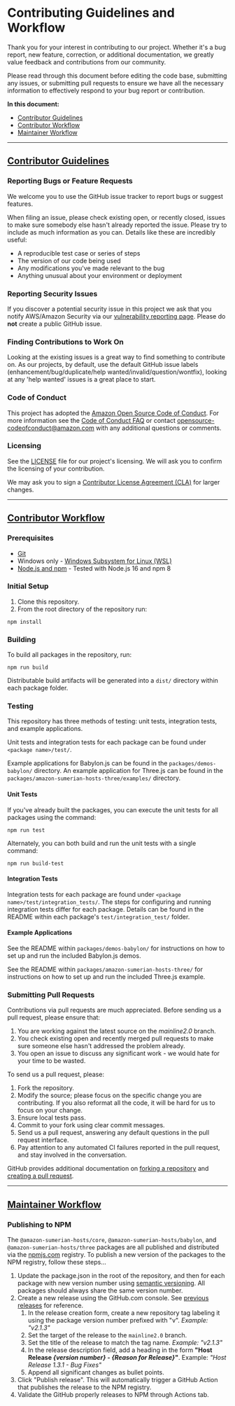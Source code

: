 # Contributing Guidelines and Workflow

Thank you for your interest in contributing to our project. Whether it's a bug report, new feature, correction, or additional documentation, we greatly value feedback and contributions from our community.

Please read through this document before editing the code base, submitting any issues, or submitting pull requests to ensure we have all the necessary information to effectively respond to your bug report or contribution.

**In this document:**

- [Contributor Guidelines](#contributor-guidelines)
- [Contributor Workflow](#contributor-workflow)
- [Maintainer Workflow](#maintainer-workflow)

---

## [Contributor Guidelines](#contributor-guidelines)

### Reporting Bugs or Feature Requests

We welcome you to use the GitHub issue tracker to report bugs or suggest features.

When filing an issue, please check existing open, or recently closed, issues to make sure somebody else hasn't already reported the issue. Please try to include as much information as you can. Details like these are incredibly useful:

* A reproducible test case or series of steps
* The version of our code being used
* Any modifications you've made relevant to the bug
* Anything unusual about your environment or deployment

### Reporting Security Issues

If you discover a potential security issue in this project we ask that you notify AWS/Amazon Security via our [vulnerability reporting page](http://aws.amazon.com/security/vulnerability-reporting/). Please do **not** create a public GitHub issue.


### Finding Contributions to Work On

Looking at the existing issues is a great way to find something to contribute on. As our projects, by default, use the default GitHub issue labels (enhancement/bug/duplicate/help wanted/invalid/question/wontfix), looking at any 'help wanted' issues is a great place to start.


### Code of Conduct

This project has adopted the [Amazon Open Source Code of Conduct](https://aws.github.io/code-of-conduct). For more information see the [Code of Conduct FAQ](https://aws.github.io/code-of-conduct-faq) or contact opensource-codeofconduct@amazon.com with any additional questions or comments.


### Licensing

See the [LICENSE](LICENSE) file for our project's licensing. We will ask you to confirm the licensing of your contribution.

We may ask you to sign a [Contributor License Agreement (CLA)](http://en.wikipedia.org/wiki/Contributor_License_Agreement) for larger changes.

---

## [Contributor Workflow](#contributor-workflow)

### Prerequisites

- [Git](https://git-scm.com/book/en/v2/Getting-Started-Installing-Git)
- Windows only - [Windows Subsystem for Linux (WSL)](https://docs.microsoft.com/en-us/windows/wsl/install-win10)
- [Node.js and npm](https://docs.npmjs.com/downloading-and-installing-node-js-and-npm) - Tested with Node.js 16 and npm 8

### Initial Setup

1. Clone this repository.
2. From the root directory of the repository run:
```
npm install
```

### Building

To build all packages in the repository, run:
```
npm run build
```
Distributable build artifacts will be generated into a `dist/` directory within each package folder.

### Testing

This repository has three methods of testing: unit tests, integration tests, and example applications. 

Unit tests and integration tests for each package can be found under `<package name>/test/`. 

Example applications for Babylon.js can be found in the `packages/demos-babylon/` directory. An example application for Three.js can be found in the `packages/amazon-sumerian-hosts-three/examples/` directory.

#### Unit Tests

If you've already built the packages, you can execute the unit tests for all packages using the command:
```
npm run test
```

Alternately, you can both build and run the unit tests with a single command:
```
npm run build-test
```

#### Integration Tests

Integration tests for each package are found under `<package name>/test/integration_tests/`. The steps for configuring and running integration tests differ for each package. Details can be found in the README within each package's `test/integration_test/` folder.
#### Example Applications

See the README within `packages/demos-babylon/` for instructions on how to set up and run the included Babylon.js demos.

See the README within `packages/amazon-sumerian-hosts-three/` for instructions on how to set up and run the included Three.js example.

### Submitting Pull Requests

Contributions via pull requests are much appreciated. Before sending us a pull request, please ensure that:

1. You are working against the latest source on the *mainline2.0* branch.
2. You check existing open and recently merged pull requests to make sure someone else hasn't addressed the problem already.
3. You open an issue to discuss any significant work - we would hate for your time to be wasted.

To send us a pull request, please:

1. Fork the repository.
2. Modify the source; please focus on the specific change you are contributing. If you also reformat all the code, it will be hard for us to focus on your change.
3. Ensure local tests pass.
4. Commit to your fork using clear commit messages.
5. Send us a pull request, answering any default questions in the pull request interface.
6. Pay attention to any automated CI failures reported in the pull request, and stay involved in the conversation.

GitHub provides additional documentation on [forking a repository](https://help.github.com/articles/fork-a-repo/) and [creating a pull request](https://help.github.com/articles/creating-a-pull-request/).

---

## [Maintainer Workflow](#maintainer-workflow)

### Publishing to NPM

The `@amazon-sumerian-hosts/core`, `@amazon-sumerian-hosts/babylon`, and `@amazon-sumerian-hosts/three` packages are all published and distributed via the [npmjs.com](https://www.npmjs.com/) registry. To publish a new version of the packages to the NPM registry, follow these steps...

1. Update the package.json in the root of the repository, and then for each package with new version number using [semantic versioning](https://semver.org/). All packages should always share the same version number.
2. Create a new release using the GitHub.com console. See [previous releases](https://github.com/aws-samples/amazon-sumerian-hosts/releases) for reference.
	1. In the release creation form, create a new repository tag labeling it using the package version number prefixed with "v". *Example: "v2.1.3"*
	2. Set the target of the release to the `mainline2.0` branch.
	3. Set the title of the release to match the tag name. *Example: "v2.1.3"*
	4. In the release description field, add a heading in the form **"Host Release *{version number}* - *{Reason for Release}*"**. Example: *"Host Release 1.3.1 - Bug Fixes"*
	5. Append all significant changes as bullet points.
1. Click "Publish release". This will automatically trigger a GitHub Action that publishes the release to the NPM registry.
2. Validate the GitHub properly releases to NPM through Actions tab.